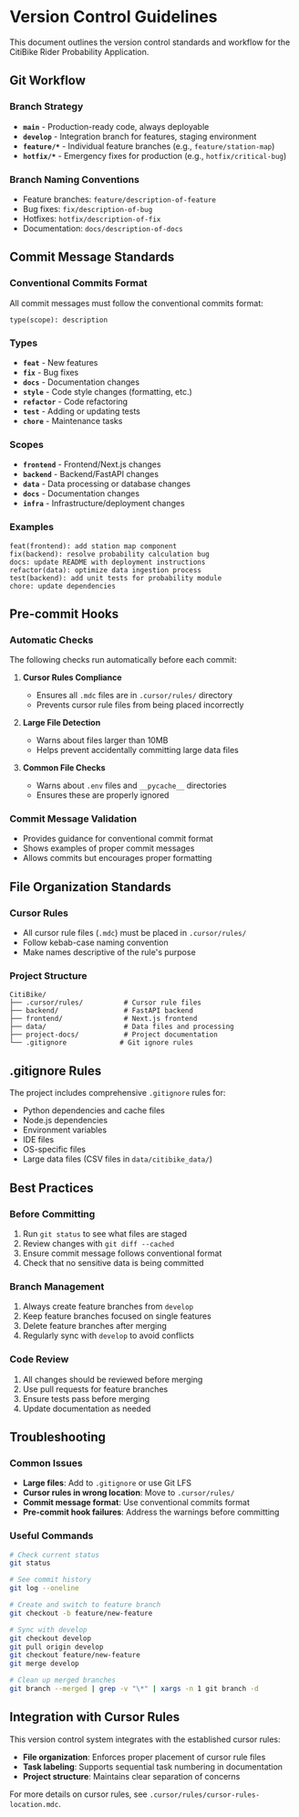 # Version Control Guidelines

This document outlines the version control standards and workflow for the CitiBike Rider Probability Application.

## Git Workflow

### Branch Strategy
- **`main`** - Production-ready code, always deployable
- **`develop`** - Integration branch for features, staging environment
- **`feature/*`** - Individual feature branches (e.g., `feature/station-map`)
- **`hotfix/*`** - Emergency fixes for production (e.g., `hotfix/critical-bug`)

### Branch Naming Conventions
- Feature branches: `feature/description-of-feature`
- Bug fixes: `fix/description-of-bug`
- Hotfixes: `hotfix/description-of-fix`
- Documentation: `docs/description-of-docs`

## Commit Message Standards

### Conventional Commits Format
All commit messages must follow the conventional commits format:
```
type(scope): description
```

### Types
- **`feat`** - New features
- **`fix`** - Bug fixes
- **`docs`** - Documentation changes
- **`style`** - Code style changes (formatting, etc.)
- **`refactor`** - Code refactoring
- **`test`** - Adding or updating tests
- **`chore`** - Maintenance tasks

### Scopes
- **`frontend`** - Frontend/Next.js changes
- **`backend`** - Backend/FastAPI changes
- **`data`** - Data processing or database changes
- **`docs`** - Documentation changes
- **`infra`** - Infrastructure/deployment changes

### Examples
```
feat(frontend): add station map component
fix(backend): resolve probability calculation bug
docs: update README with deployment instructions
refactor(data): optimize data ingestion process
test(backend): add unit tests for probability module
chore: update dependencies
```

## Pre-commit Hooks

### Automatic Checks
The following checks run automatically before each commit:

1. **Cursor Rules Compliance**
   - Ensures all `.mdc` files are in `.cursor/rules/` directory
   - Prevents cursor rule files from being placed incorrectly

2. **Large File Detection**
   - Warns about files larger than 10MB
   - Helps prevent accidentally committing large data files

3. **Common File Checks**
   - Warns about `.env` files and `__pycache__` directories
   - Ensures these are properly ignored

### Commit Message Validation
- Provides guidance for conventional commit format
- Shows examples of proper commit messages
- Allows commits but encourages proper formatting

## File Organization Standards

### Cursor Rules
- All cursor rule files (`.mdc`) must be placed in `.cursor/rules/`
- Follow kebab-case naming convention
- Make names descriptive of the rule's purpose

### Project Structure
```
CitiBike/
├── .cursor/rules/          # Cursor rule files
├── backend/                # FastAPI backend
├── frontend/               # Next.js frontend
├── data/                   # Data files and processing
├── project-docs/           # Project documentation
└── .gitignore             # Git ignore rules
```

## .gitignore Rules

The project includes comprehensive `.gitignore` rules for:
- Python dependencies and cache files
- Node.js dependencies
- Environment variables
- IDE files
- OS-specific files
- Large data files (CSV files in `data/citibike_data/`)

## Best Practices

### Before Committing
1. Run `git status` to see what files are staged
2. Review changes with `git diff --cached`
3. Ensure commit message follows conventional format
4. Check that no sensitive data is being committed

### Branch Management
1. Always create feature branches from `develop`
2. Keep feature branches focused on single features
3. Delete feature branches after merging
4. Regularly sync with `develop` to avoid conflicts

### Code Review
1. All changes should be reviewed before merging
2. Use pull requests for feature branches
3. Ensure tests pass before merging
4. Update documentation as needed

## Troubleshooting

### Common Issues
- **Large files**: Add to `.gitignore` or use Git LFS
- **Cursor rules in wrong location**: Move to `.cursor/rules/`
- **Commit message format**: Use conventional commits format
- **Pre-commit hook failures**: Address the warnings before committing

### Useful Commands
```bash
# Check current status
git status

# See commit history
git log --oneline

# Create and switch to feature branch
git checkout -b feature/new-feature

# Sync with develop
git checkout develop
git pull origin develop
git checkout feature/new-feature
git merge develop

# Clean up merged branches
git branch --merged | grep -v "\*" | xargs -n 1 git branch -d
```

## Integration with Cursor Rules

This version control system integrates with the established cursor rules:
- **File organization**: Enforces proper placement of cursor rule files
- **Task labeling**: Supports sequential task numbering in documentation
- **Project structure**: Maintains clear separation of concerns

For more details on cursor rules, see `.cursor/rules/cursor-rules-location.mdc`. 